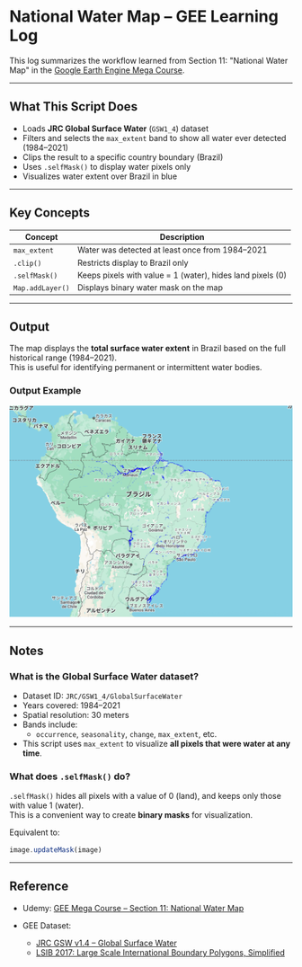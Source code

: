 # National Water Map – GEE Learning Log

This log summarizes the workflow learned from Section 11: "National Water Map" in the [Google Earth Engine Mega Course](https://www.udemy.com/course/google-earth-engine-gis-remote-sensing/learn/lecture/42953798).

---

## What This Script Does

- Loads **JRC Global Surface Water** (`GSW1_4`) dataset
- Filters and selects the `max_extent` band to show all water ever detected (1984–2021)
- Clips the result to a specific country boundary (Brazil)
- Uses `.selfMask()` to display water pixels only
- Visualizes water extent over Brazil in blue

---

## Key Concepts

| Concept             | Description |
|---------------------|-------------|
| `max_extent`        | Water was detected at least once from 1984–2021 |
| `.clip()`           | Restricts display to Brazil only |
| `.selfMask()`       | Keeps pixels with value = 1 (water), hides land pixels (0) |
| `Map.addLayer()`    | Displays binary water mask on the map |

---

## Output

The map displays the **total surface water extent** in Brazil based on the full historical range (1984–2021).  
This is useful for identifying permanent or intermittent water bodies.

### Output Example
![map_jrc_gsw_watermask_2021_brazil](map_jrc_gsw_watermask_2021_brazil.png)

---

## Notes

### What is the Global Surface Water dataset?

- Dataset ID: `JRC/GSW1_4/GlobalSurfaceWater`
- Years covered: 1984–2021
- Spatial resolution: 30 meters
- Bands include:
  - `occurrence`, `seasonality`, `change`, `max_extent`, etc.
- This script uses `max_extent` to visualize **all pixels that were water at any time**.

### What does `.selfMask()` do?

`.selfMask()` hides all pixels with a value of 0 (land), and keeps only those with value 1 (water).  
This is a convenient way to create **binary masks** for visualization.

Equivalent to:
```javascript
image.updateMask(image)
```
---

## Reference

- Udemy:
  [GEE Mega Course – Section 11: National Water Map](https://www.udemy.com/course/google-earth-engine-gis-remote-sensing/learn/lecture/42953798)

- GEE Dataset:
  - [JRC GSW v1.4 – Global Surface Water](https://developers.google.com/earth-engine/datasets/catalog/JRC_GSW1_4_GlobalSurfaceWater#description)
  - [LSIB 2017: Large Scale International Boundary Polygons, Simplified](https://developers.google.com/earth-engine/datasets/catalog/USDOS_LSIB_SIMPLE_2017?hl=ja)
